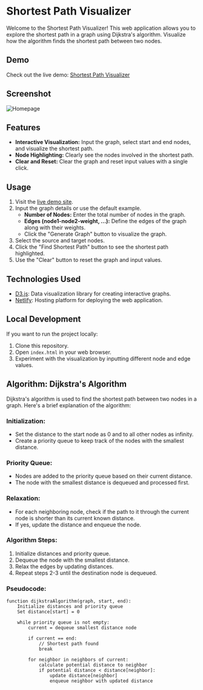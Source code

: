 # Shortest Path Visualizer

Welcome to the Shortest Path Visualizer! This web application allows you to explore the shortest path in a graph using Dijkstra's algorithm. Visualize how the algorithm finds the shortest path between two nodes.

## Demo

Check out the live demo: [Shortest Path Visualizer](https://dulcet-donut-3d861c.netlify.app/)

## Screenshot

![Homepage](https://github.com/8prashant/shortest-path-visualizer/blob/main/Screenshot.png)

## Features

- **Interactive Visualization:** Input the graph, select start and end nodes, and visualize the shortest path.
- **Node Highlighting:** Clearly see the nodes involved in the shortest path.
- **Clear and Reset:** Clear the graph and reset input values with a single click.

## Usage

1. Visit the [live demo site](https://dulcet-donut-3d861c.netlify.app/).
2. Input the graph details or use the default example.
   - **Number of Nodes:** Enter the total number of nodes in the graph.
   - **Edges (node1-node2-weight, ...):** Define the edges of the graph along with their weights.
   - Click the "Generate Graph" button to visualize the graph.
3. Select the source and target nodes.
4. Click the "Find Shortest Path" button to see the shortest path highlighted.
5. Use the "Clear" button to reset the graph and input values.

## Technologies Used

- [D3.js](https://d3js.org/): Data visualization library for creating interactive graphs.
- [Netlify](https://www.netlify.com/): Hosting platform for deploying the web application.

## Local Development

If you want to run the project locally:

1. Clone this repository.
2. Open `index.html` in your web browser.
3. Experiment with the visualization by inputting different node and edge values.

## Algorithm: Dijkstra's Algorithm

Dijkstra's algorithm is used to find the shortest path between two nodes in a graph. Here's a brief explanation of the algorithm:

### Initialization:

- Set the distance to the start node as 0 and to all other nodes as infinity.
- Create a priority queue to keep track of the nodes with the smallest distance.

### Priority Queue:

- Nodes are added to the priority queue based on their current distance.
- The node with the smallest distance is dequeued and processed first.

### Relaxation:

- For each neighboring node, check if the path to it through the current node is shorter than its current known distance.
- If yes, update the distance and enqueue the node.

### Algorithm Steps:

1. Initialize distances and priority queue.
2. Dequeue the node with the smallest distance.
3. Relax the edges by updating distances.
4. Repeat steps 2-3 until the destination node is dequeued.

### Pseudocode:

```plaintext
function dijkstraAlgorithm(graph, start, end):
    Initialize distances and priority queue
    Set distance[start] = 0

    while priority queue is not empty:
        current = dequeue smallest distance node

        if current == end:
            // Shortest path found
            break

        for neighbor in neighbors of current:
            calculate potential distance to neighbor
            if potential distance < distance[neighbor]:
                update distance[neighbor]
                enqueue neighbor with updated distance
